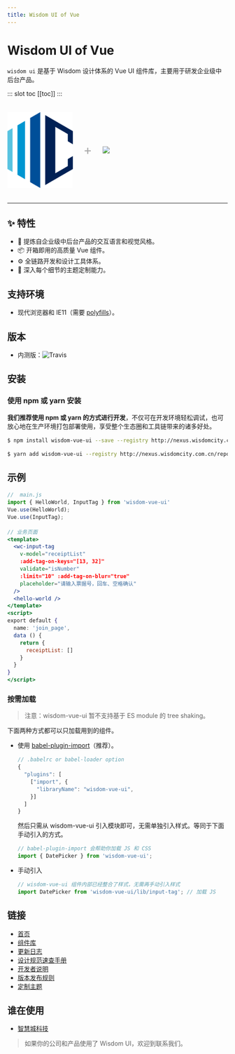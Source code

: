 ```yaml
---
title: Wisdom UI of Vue
---
```

# Wisdom UI of Vue

`wisdom ui` 是基于 Wisdom 设计体系的 Vue UI 组件库，主要用于研发企业级中后台产品。

::: slot toc
[[toc]]
:::

<div class="pic-plus">
  <img width="150" src="../../assets/wc.png"/>
  <span>+</span>
  <img width="160" src="https://cn.vuejs.org/images/logo.png"/>
</div>

<style>
.pic-plus > * {
  display: inline-block !important;
  vertical-align: middle;
  margin: 20px auto;
}
.pic-plus span {
  font-size: 30px;
  color: #aaa;
  margin: 0 20px;
}
</style>

---

## ✨ 特性

- 🌈 提炼自企业级中后台产品的交互语言和视觉风格。
- 📦 开箱即用的高质量 Vue 组件。
- ⚙️ 全链路开发和设计工具体系。
- 🎨 深入每个细节的主题定制能力。

## 支持环境

- 现代浏览器和 IE11（需要 [polyfills](https://ant.design/docs/react/getting-started-cn#兼容性)）。

## 版本

- 内测版：![Travis](https://img.shields.io/badge/wisdom--ui-0.0.1-red)

## 安装

### 使用 npm 或 yarn 安装

**我们推荐使用 npm 或 yarn 的方式进行开发**，不仅可在开发环境轻松调试，也可放心地在生产环境打包部署使用，享受整个生态圈和工具链带来的诸多好处。

```bash
$ npm install wisdom-vue-ui --save --registry http://nexus.wisdomcity.com.cn/repository/wisdomcity-npm-group/
```

```bash
$ yarn add wisdom-vue-ui --registry http://nexus.wisdomcity.com.cn/repository/wisdomcity-npm-group/
```

## 示例

```jsx
//  main.js
import { HelloWorld, InputTag } from 'wisdom-vue-ui'
Vue.use(HelloWorld);
Vue.use(InputTag);

// 业务页面
<template>
  <wc-input-tag
    v-model="receiptList"
    :add-tag-on-keys="[13, 32]"
    validate="isNumber"
    :limit="10" :add-tag-on-blur="true"
    placeholder="请输入票据号，回车、空格确认"
  />
  <hello-world />
</template>
<script>
export default {
  name: 'join_page',
  data () {
    return {
      receiptList: []
    }
  }
}
</script>
```

### 按需加载

> 注意：wisdom-vue-ui 暂不支持基于 ES module 的 tree shaking。

下面两种方式都可以只加载用到的组件。

- 使用 [babel-plugin-import](https://github.com/ant-design/babel-plugin-import)（推荐）。

  ```js
  // .babelrc or babel-loader option
  {
    "plugins": [
      ["import", {
        "libraryName": "wisdom-vue-ui",
      }]
    ]
  }
  ```

  然后只需从 wisdom-vue-ui 引入模块即可，无需单独引入样式。等同于下面手动引入的方式。

  ```jsx
  // babel-plugin-import 会帮助你加载 JS 和 CSS
  import { DatePicker } from 'wisdom-vue-ui';
  ```

- 手动引入

  ```jsx
  // wisdom-vue-ui 组件内部已经整合了样式，无需再手动引入样式
  import DatePicker from 'wisdom-vue-ui/lib/input-tag'; // 加载 JS
  ```

## 链接

- [首页](/)
- [组件库](/docs/react/introduce)
- [更新日志](/changelog)
- [设计规范速查手册](https://github.com/ant-design/ant-design/wiki/Ant-Design-%E8%AE%BE%E8%AE%A1%E5%9F%BA%E7%A1%80%E7%AE%80%E7%89%88)
- [开发者说明](https://github.com/ant-design/ant-design/wiki/Development)
- [版本发布规则](https://github.com/ant-design/ant-design/wiki/%E8%BD%AE%E5%80%BC%E8%A7%84%E5%88%99%E5%92%8C%E7%89%88%E6%9C%AC%E5%8F%91%E5%B8%83%E6%B5%81%E7%A8%8B)
- [定制主题](/docs/react/customize-theme)

## 谁在使用

- [智慧城科技](http://www.wisdomcity.com.cn/)

> 如果你的公司和产品使用了 Wisdom UI，欢迎到联系我们。
